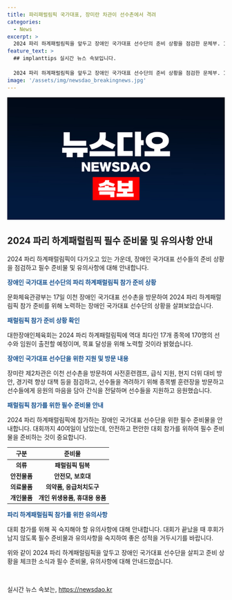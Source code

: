 ```yaml
---
title: 파리패럴림픽 국가대표, 장미란 차관이 선수촌에서 격려
categories:
  - News
excerpt: >
  2024 파리 하계패럴림픽을 앞두고 장애인 국가대표 선수단의 준비 상황을 점검한 문체부. 15일에 열린 미디어데이에서 대한장애인체육회는 17개 종목에 170명이 출전한다고 밝혔다. 장미란 제2차관은 선수들의 훈련장을 방문하고 사전훈련캠프, 급식 지원, 현지 더위 대비 방안 등을 확인했다. 또한 선수들에게 응원의 마음을 담아 간식을 전달하며 열심히 대회를 준비할 것을 당부했다. 문의: 문화체육관광부 체육협력관 장애인체육과(044-203-3185)
feature_text: >
  ## implanttips 실시간 뉴스 속보입니다.

  2024 파리 하계패럴림픽을 앞두고 장애인 국가대표 선수단의 준비 상황을 점검한 문체부. 15일에 열린 미디어데이에서 대한장애인체육회는 17개 종목에 170명이 출전한다고 밝혔다. 장미란 제2차관은 선수들의 훈련장을 방문하고 사전훈련캠프, 급식 지원, 현지 더위 대비 방안 등을 확인했다. 또한 선수들에게 응원의 마음을 담아 간식을 전달하며 열심히 대회를 준비할 것을 당부했다. 문의: 문화체육관광부 체육협력관 장애인체육과(044-203-3185)
image: '/assets/img/newsdao_breakingnews.jpg'
---
```


<p><img src="/assets/img/newsdao_breakingnews.jpg" alt="implanttips 속보" /></p>

<h2 data-ke-size="size26">2024 파리 하계패럴림픽 필수 준비물 및 유의사항 안내</h2>

<p>2024 파리 하계패럴림픽이 다가오고 있는 가운데, 장애인 국가대표 선수들의 준비 상황을 점검하고 필수 준비물 및 유의사항에 대해 안내합니다.</p>

<p data-ke-size="size16"><b><span style="color: #1a5490;">장애인 국가대표 선수단의 파리 하계패럴림픽 참가 준비 상황</span></b></p>

<p>문화체육관광부는 17일 이천 장애인 국가대표 선수촌을 방문하여 2024 파리 하계패럴림픽 참가 준비를 위해 노력하는 장애인 국가대표 선수단의 상황을 살펴보았습니다.</p>

<p data-ke-size="size16"><b><span style="color: #1a5490;">패럴림픽 참가 준비 상황 확인</span></b></p>

<p>대한장애인체육회는 2024 파리 하계패럴림픽에 역대 최다인 17개 종목에 170명의 선수와 임원이 출전할 예정이며, 목표 달성을 위해 노력할 것이라 밝혔습니다.</p>

<p data-ke-size="size16"><b><span style="color: #1a5490;">장애인 국가대표 선수단을 위한 지원 및 방문 내용</span></b></p>

<p>장미란 제2차관은 이천 선수촌을 방문하여 사전훈련캠프, 급식 지원, 현지 더위 대비 방안, 경기력 향상 대책 등을 점검하고, 선수들을 격려하기 위해 종목별 훈련장을 방문하고 선수들에게 응원의 마음을 담아 간식을 전달하며 선수들을 지원하고 응원했습니다.</p>

<p data-ke-size="size16"><b><span style="color: #1a5490;">패럴림픽 참가를 위한 필수 준비물 안내</span></b></p>

<p>2024 파리 하계패럴림픽에 참가하는 장애인 국가대표 선수단을 위한 필수 준비물을 안내합니다. 대회까지 40여일이 남았는데, 안전하고 편안한 대회 참가를 위하여 필수 준비물을 준비하는 것이 중요합니다.</p>

<table>
    <thead>
        <tr>
            <th>구분</th>
            <th>준비물</th>
        </tr>
    </thead>
    <tbody>
        <tr>
            <td style="text-align: center; height: 17px;"><b>의류</b></td>
            <td style="text-align: center; height: 17px;"><b>패럴림픽 팀복</b></td>
        </tr>
        <tr>
            <td style="text-align: center; height: 17px;"><b>안전물품</b></td>
            <td style="text-align: center; height: 17px;"><b>안전모, 보호대</b></td>
        </tr>
        <tr>
            <td style="text-align: center; height: 17px;"><b>의료물품</b></td>
            <td style="text-align: center; height: 17px;"><b>의약품, 응급처치도구</b></td>
        </tr>
        <tr>
            <td style="text-align: center; height: 17px;"><b>개인물품</b></td>
            <td style="text-align: center; height: 17px;"><b>개인 위생용품, 휴대용 용품</b></td>
        </tr>
    </tbody>
</table>

<p data-ke-size="size16"><b><span style="color: #1a5490;">파리 하계패럴림픽 참가를 위한 유의사항</span></b></p>

<p>대회 참가를 위해 꼭 숙지해야 할 유의사항에 대해 안내합니다. 대회가 끝났을 때 후회가 남지 않도록 필수 준비물과 유의사항을 숙지하여 좋은 성적을 거두시기를 바랍니다.</p>

<p>위와 같이 2024 파리 하계패럴림픽을 앞두고 장애인 국가대표 선수단을 살피고 준비 상황을 체크한 소식과 필수 준비물, 유의사항에 대해 안내드렸습니다.</p>

<p data-ke-size="size16">&nbsp;</p>
실시간 뉴스 속보는, <a href="https://newsdao.kr" rel="dofollow">https://newsdao.kr</a>


